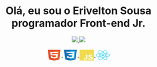 <div align="center"> <h1>Olá, eu sou o Erivelton Sousa programador Front-end Jr.</h1> </div> <div align="center"> <a href="https://github.com/EriveltonDev"> <img height="180em" src="https://github-readme-stats.vercel.app/api?username=EriveltonDev&show_icons=true&theme=dark&include_all_commits=true&count_private=true"/> <img height="180em" src="https://github-readme-stats.vercel.app/api/top-langs/?username=EriveltonDev&layout=compact&langs_count=7&theme=dark"/> </div> <div align="center" style="display: inline_block"><br> <img align="center" alt="Erivelton-HTML" height="30" width="40" src="https://raw.githubusercontent.com/devicons/devicon/master/icons/html5/html5-original.svg"> <img align="center" alt="Erivelton-CSS" height="30" width="40" src="https://raw.githubusercontent.com/devicons/devicon/master/icons/css3/css3-original.svg"> <img align="center" alt="Erivelton-Js" height="30" width="40" src="https://raw.githubusercontent.com/devicons/devicon/master/icons/javascript/javascript-plain.svg"> <img align="center" alt="Erivelton-React" height="30" width="40" src="https://raw.githubusercontent.com/devicons/devicon/master/icons/react/react-original.svg"> </div>
